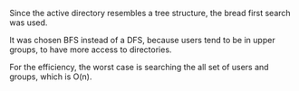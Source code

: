 
Since the active directory resembles a tree structure, the bread first search was used.

It was chosen BFS instead of a DFS, because users tend to be in upper groups, to have more access to directories.

For the efficiency, the worst case is searching the all set of users and groups, which is O(n).